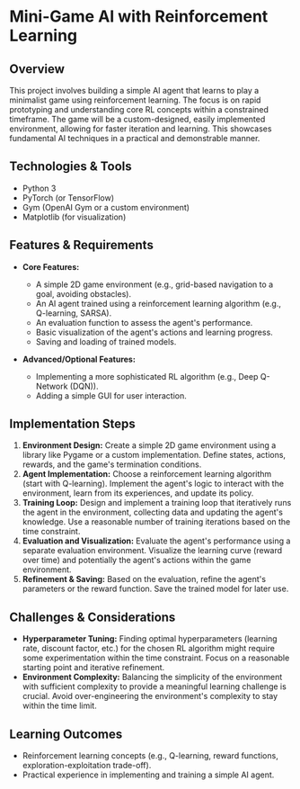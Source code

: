 # Mini-Game AI with Reinforcement Learning

## Overview
This project involves building a simple AI agent that learns to play a minimalist game using reinforcement learning.  The focus is on rapid prototyping and understanding core RL concepts within a constrained timeframe.  The game will be a custom-designed, easily implemented environment, allowing for faster iteration and learning.  This showcases fundamental AI techniques in a practical and demonstrable manner.

## Technologies & Tools
- Python 3
- PyTorch (or TensorFlow)
- Gym (OpenAI Gym or a custom environment)
- Matplotlib (for visualization)


## Features & Requirements
- **Core Features:**
    - A simple 2D game environment (e.g., grid-based navigation to a goal, avoiding obstacles).
    - An AI agent trained using a reinforcement learning algorithm (e.g., Q-learning, SARSA).
    - An evaluation function to assess the agent's performance.
    - Basic visualization of the agent's actions and learning progress.
    - Saving and loading of trained models.

- **Advanced/Optional Features:**
    - Implementing a more sophisticated RL algorithm (e.g., Deep Q-Network (DQN)).
    - Adding a simple GUI for user interaction.


## Implementation Steps
1. **Environment Design:** Create a simple 2D game environment using a library like Pygame or a custom implementation. Define states, actions, rewards, and the game's termination conditions.
2. **Agent Implementation:** Choose a reinforcement learning algorithm (start with Q-learning).  Implement the agent's logic to interact with the environment, learn from its experiences, and update its policy.
3. **Training Loop:** Design and implement a training loop that iteratively runs the agent in the environment, collecting data and updating the agent's knowledge.  Use a reasonable number of training iterations based on the time constraint.
4. **Evaluation and Visualization:** Evaluate the agent's performance using a separate evaluation environment.  Visualize the learning curve (reward over time) and potentially the agent's actions within the game environment.
5. **Refinement & Saving:** Based on the evaluation, refine the agent's parameters or the reward function. Save the trained model for later use.


## Challenges & Considerations
- **Hyperparameter Tuning:** Finding optimal hyperparameters (learning rate, discount factor, etc.) for the chosen RL algorithm might require some experimentation within the time constraint.  Focus on a reasonable starting point and iterative refinement.
- **Environment Complexity:**  Balancing the simplicity of the environment with sufficient complexity to provide a meaningful learning challenge is crucial.  Avoid over-engineering the environment's complexity to stay within the time limit.


## Learning Outcomes
- Reinforcement learning concepts (e.g., Q-learning, reward functions, exploration-exploitation trade-off).
- Practical experience in implementing and training a simple AI agent.

